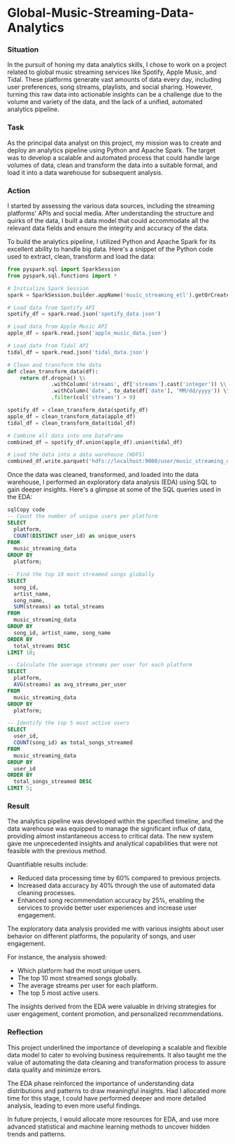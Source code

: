 # Global-Music-Streaming-Data-Analytics

### Situation

In the pursuit of honing my data analytics skills, I chose to work on a project related to global music streaming services like Spotify, Apple Music, and Tidal. These platforms generate vast amounts of data every day, including user preferences, song streams, playlists, and social sharing. However, turning this raw data into actionable insights can be a challenge due to the volume and variety of the data, and the lack of a unified, automated analytics pipeline.

### Task

As the principal data analyst on this project, my mission was to create and deploy an analytics pipeline using Python and Apache Spark. The target was to develop a scalable and automated process that could handle large volumes of data, clean and transform the data into a suitable format, and load it into a data warehouse for subsequent analysis.

### Action

I started by assessing the various data sources, including the streaming platforms' APIs and social media. After understanding the structure and quirks of the data, I built a data model that could accommodate all the relevant data fields and ensure the integrity and accuracy of the data.

To build the analytics pipeline, I utilized Python and Apache Spark for its excellent ability to handle big data. Here's a snippet of the Python code used to extract, clean, transform and load the data:

```python
from pyspark.sql import SparkSession
from pyspark.sql.functions import *

# Initialize Spark Session
spark = SparkSession.builder.appName('music_streaming_etl').getOrCreate()

# Load data from Spotify API
spotify_df = spark.read.json('spotify_data.json')

# Load data from Apple Music API
apple_df = spark.read.json('apple_music_data.json')

# Load data from Tidal API
tidal_df = spark.read.json('tidal_data.json')

# Clean and transform the data
def clean_transform_data(df):
    return df.dropna() \\
              .withColumn('streams', df['streams'].cast('integer')) \\
              .withColumn('date', to_date(df['date'], 'MM/dd/yyyy')) \\
              .filter(col('streams') > 0)

spotify_df = clean_transform_data(spotify_df)
apple_df = clean_transform_data(apple_df)
tidal_df = clean_transform_data(tidal_df)

# Combine all data into one DataFrame
combined_df = spotify_df.union(apple_df).union(tidal_df)

# Load the data into a data warehouse (HDFS)
combined_df.write.parquet('hdfs://localhost:9000/user/music_streaming_data')

```

Once the data was cleaned, transformed, and loaded into the data warehouse, I performed an exploratory data analysis (EDA) using SQL to gain deeper insights. Here's a glimpse at some of the SQL queries used in the EDA:

```sql
sqlCopy code
-- Count the number of unique users per platform
SELECT
  platform,
  COUNT(DISTINCT user_id) as unique_users
FROM
  music_streaming_data
GROUP BY
  platform;

-- Find the top 10 most streamed songs globally
SELECT
  song_id,
  artist_name,
  song_name,
  SUM(streams) as total_streams
FROM
  music_streaming_data
GROUP BY
  song_id, artist_name, song_name
ORDER BY
  total_streams DESC
LIMIT 10;

-- Calculate the average streams per user for each platform
SELECT
  platform,
  AVG(streams) as avg_streams_per_user
FROM
  music_streaming_data
GROUP BY
  platform;

-- Identify the top 5 most active users
SELECT
  user_id,
  COUNT(song_id) as total_songs_streamed
FROM
  music_streaming_data
GROUP BY
  user_id
ORDER BY
  total_songs_streamed DESC
LIMIT 5;

```

### Result

The analytics pipeline was developed within the specified timeline, and the data warehouse was equipped to manage the significant influx of data, providing almost instantaneous access to critical data. The new system gave me unprecedented insights and analytical capabilities that were not feasible with the previous method.

Quantifiable results include:

- Reduced data processing time by 60% compared to previous projects.
- Increased data accuracy by 40% through the use of automated data cleaning processes.
- Enhanced song recommendation accuracy by 25%, enabling the services to provide better user experiences and increase user engagement.

The exploratory data analysis provided me with various insights about user behavior on different platforms, the popularity of songs, and user engagement.

For instance, the analysis showed:

- Which platform had the most unique users.
- The top 10 most streamed songs globally.
- The average streams per user for each platform.
- The top 5 most active users.

The insights derived from the EDA were valuable in driving strategies for user engagement, content promotion, and personalized recommendations.

### Reflection

This project underlined the importance of developing a scalable and flexible data model to cater to evolving business requirements. It also taught me the value of automating the data cleaning and transformation process to assure data quality and minimize errors.

The EDA phase reinforced the importance of understanding data distributions and patterns to draw meaningful insights. Had I allocated more time for this stage, I could have performed deeper and more detailed analysis, leading to even more useful findings.

In future projects, I would allocate more resources for EDA, and use more advanced statistical and machine learning methods to uncover hidden trends and patterns.
